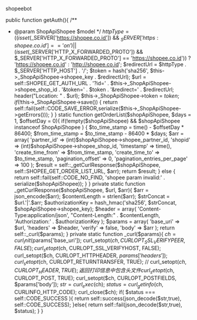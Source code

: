shopeebot

public function getAuth(){
/**
* @param ShopApiShopee $model
*/
$httpType = ((isset($_SERVER['https://shopee.co.id']) && $_SERVER['https:shopee.co.id'] == 'on') || (isset($_SERVER['HTTP_X_FORWARDED_PROTO']) && $_SERVER['HTTP_X_FORWARDED_PROTO'] == 'https://shopee.co.id'))
? 'https://shopee.co.id' : 'http://shopee.co.id';
$redirectUrl = $httpType . $_SERVER['HTTP_HOST'] . '/';
$token = hash('sha256', $this->_ShopApiShopee->shopee_key . $redirectUrl);
$url = self::SHOPEE_GET_AUTH_URL
. '?id=' . $this->_ShopApiShopee->shopee_shop_id
. '&token=' . $token
. '&redirect=' . $redirectUrl;
header("Location: " . $url);
$this->_ShopApiShopee->token = $token;
if (!$this->_ShopApiShopee->save()) {
return self::fail(self::CODE_SAVE_ERROR,serialize($this->_ShopApiShopee->getErrors()));
}
}
static function getOrderList($shopApiShopee, $days = 1, $offsetDay = 0){
if(!empty($shopApiShopee) && $shopApiShopee instanceof ShopApiShopee )
{
$to_time_stamp = time() - $offsetDay * 86400;
$from_time_stamp = $to_time_stamp - 86400 * $days;
$arr = array(
'partner_id' => (int)$shopApiShopee->shopee_partner_id,
'shopid' => (int)$shopApiShopee->shopee_shop_id,
'timestamp' => time(),
'create_time_from' => $from_time_stamp,
'create_time_to' => $to_time_stamp,
'pagination_offset' => 0,
'pagination_entries_per_page' => 100
);
$result = self::_getCurlResponse($shopApiShopee, self::SHOPEE_GET_ORDER_LIST_URL, $arr);
return $result;
}
else
{
return self::fail(self::CODE_NO_FIND, 'shopee param invalid:' . serialize($shopApiShopee));
}
}
private static function _getCurlResponse($shopApiShopee, $url, $arr){
$arr = json_encode($arr);
$contentLength = strlen($arr);
$strConcat = $url.'|'.$arr;
$authorizationKey = hash_hmac('sha256', $strConcat, $shopApiShopee->shopee_key);
$header = array(
'Content-Type:application/json',
"Content-Length:" . $contentLength,
'Authorization:' . $authorizationKey
);
$params = array(
'base_uri' => $url,
'headers' => $header,
'verify' => false,
'body' => $arr
);
return self::_curl($params);
}
private static function _curl($params){
$ch = curl_init($params['base_uri']);
curl_setopt($ch, CURLOPT_SSL_VERIFYPEER, FALSE);
curl_setopt($ch, CURLOPT_SSL_VERIFYHOST, FALSE);
curl_setopt($ch, CURLOPT_HTTPHEADER, $params['headers']);
curl_setopt($ch, CURLOPT_RETURNTRANSFER, TRUE);
// curl_setopt($ch, CURLOPT_HEADER, TRUE); 返回打印信息中包含头文件
curl_setopt($ch, CURLOPT_POST, TRUE);
curl_setopt($ch, CURLOPT_POSTFIELDS, $params['body']);
$str = curl_exec($ch);
$status = curl_getinfo($ch, CURLINFO_HTTP_CODE);
curl_close($ch);
if( $status === self::CODE_SUCCESS ){
return self::success(json_decode($str,true), self::CODE_SUCCESS);
}else{
return self::fail(json_decode($str,true), $status);
}
}
